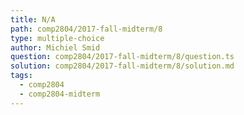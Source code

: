 ```yaml
---
title: N/A
path: comp2804/2017-fall-midterm/8
type: multiple-choice
author: Michiel Smid
question: comp2804/2017-fall-midterm/8/question.ts
solution: comp2804/2017-fall-midterm/8/solution.md
tags:
  - comp2804
  - comp2804-midterm
---
```

